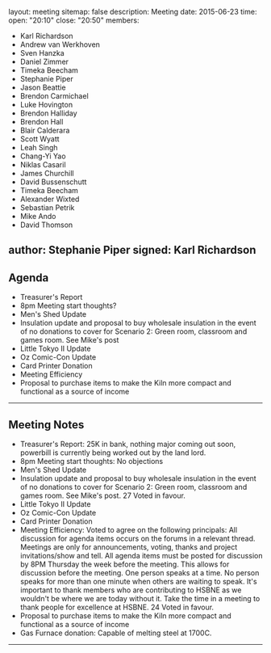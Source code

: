 layout: meeting
sitemap: false
description: Meeting
date: 2015-06-23
time:
  open: "20:10"
  close: "20:50"
members:
  - Karl Richardson
  - Andrew van Werkhoven
  - Sven Hanzka 
  - Daniel Zimmer
  - Timeka Beecham
  - Stephanie Piper
  - Jason Beattie
  - Brendon Carmichael
  - Luke Hovington
  - Brendon Halliday
  - Brendon Hall
  - Blair Calderara
  - Scott Wyatt
  - Leah Singh
  - Chang-Yi Yao
  - Niklas Casaril
  - James Churchill
  - David Bussenschutt
  - Timeka Beecham
  - Alexander Wixted
  - Sebastian Petrik
  - Mike Ando
  - David Thomson

author: Stephanie Piper
signed: Karl Richardson
---

## Agenda

  - Treasurer's Report
  - 8pm Meeting start thoughts?
  - Men's Shed Update
  - Insulation update and proposal to buy wholesale insulation in the event of no donations to cover for Scenario 2: Green room, classroom and games room. See Mike's post
  - Little Tokyo II Update
  - Oz Comic-Con Update
  - Card Printer Donation
  - Meeting Efficiency
  - Proposal to purchase items to make the Kiln more compact and functional as a source of income
  
---

## Meeting Notes
  - Treasurer's Report: 25K in bank, nothing major coming out soon, powerbill is currently being worked out by the land lord.  
  - 8pm Meeting start thoughts:  No objections
  - Men's Shed Update
  - Insulation update and proposal to buy wholesale insulation in the event of no donations to cover for Scenario 2: Green room, classroom and games room. See Mike's post.  27 Voted in favour.
  - Little Tokyo II Update
  - Oz Comic-Con Update
  - Card Printer Donation
  - Meeting Efficiency: Voted to agree on the following principals:  All discussion for agenda items occurs on the forums in a relevant thread. Meetings are only for announcements, voting, thanks and project invitations/show and tell.
All agenda items must be posted for discussion by 8PM Thursday the week before the meeting. This allows for discussion before the meeting.
One person speaks at a time. No person speaks for more than one minute when others are waiting to speak.
It's important to thank members who are contributing to HSBNE as we wouldn't be where we are today without it. Take the time in a meeting to thank people for excellence at HSBNE. 24 Voted in favour.
  - Proposal to purchase items to make the Kiln more compact and functional as a source of income
  - Gas Furnace donation:  Capable of melting steel at 1700C.  

---  
